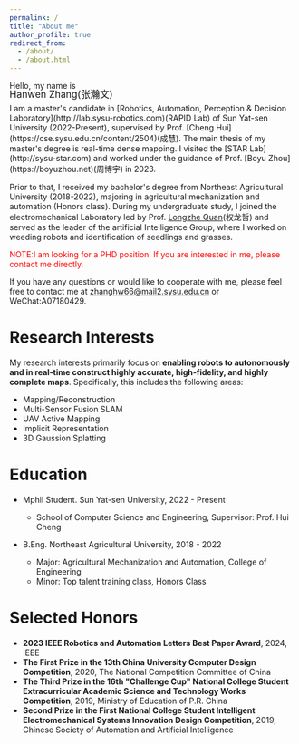 ```yaml
---
permalink: /
title: "About me"
author_profile: true
redirect_from: 
  - /about/
  - /about.html
---
```




<!-- Hello, my name is -->
<p>
Hello, my name is
</p>
<p style="font-size: 1.2em; margin-top: -20px; margin-bottom: 5px;">
Hanwen Zhang(张瀚文)
</p>
I am a master's candidate in [Robotics, Automation, Perception & Decision Laboratory](http://lab.sysu-robotics.com)(RAPID Lab) of Sun Yat-sen University (2022-Present), supervised by Prof. [Cheng Hui](https://cse.sysu.edu.cn/content/2504)(成慧). The main thesis of my master's degree is real-time dense mapping. I visited the [STAR Lab](http://sysu-star.com) and worked under the guidance of Prof. [Boyu Zhou](https://boyuzhou.net)(周博宇) in 2023. 

Prior to that, I received my bachelor's degree from Northeast Agricultural University (2018-2022), majoring in agricultural mechanization and automation (Honors class). During my undergraduate study, I joined the electromechanical Laboratory led by Prof. [Longzhe Quan](https://jsxx.ahau.edu.cn/ch/jsxx_show.html?zgh=2021156)(权龙哲) and served as the leader of the artificial Intelligence Group, where I worked on weeding robots and identification of seedlings and grasses.

<span style="color: red;">NOTE:I am looking for a PHD position. If you are interested in me, please contact me directly.</span>


If you have any questions or would like to cooperate with me, please feel free to contact me at [zhanghw66@mail2.sysu.edu.cn](zhanghw66@mail2.sysu.edu.cn) or WeChat:A07180429.

Research Interests
======
My research interests primarily focus on **enabling robots to autonomously and in real-time construct highly accurate, high-fidelity, and highly complete maps**. Specifically, this includes the following areas:
* Mapping/Reconstruction
* Multi-Sensor Fusion SLAM
* UAV Active Mapping
* Implicit Representation 
* 3D Gaussion Splatting

Education
======
* Mphil Student. Sun Yat-sen University, 2022 - Present
  * School of Computer Science and Engineering, Supervisor: Prof. Hui Cheng

* B.Eng. Northeast Agricultural University, 2018 - 2022
  * Major: Agricultural Mechanization and Automation, College of Engineering
  * Minor: Top talent training class, Honors Class

Selected Honors
======
* **2023 IEEE Robotics and Automation Letters Best Paper Award**, 2024, IEEE
* **The First Prize in the 13th China University Computer Design Competition**, 2020, The National Competition Committee of China
* **The Third Prize in the 16th "Challenge Cup" National College Student Extracurricular Academic Science and Technology Works Competition**, 2019, Ministry of Education of P.R. China
* **Second Prize in the First National College Student Intelligent Electromechanical Systems Innovation Design Competition**, 2019, Chinese Society of Automation and Artificial Intelligence 